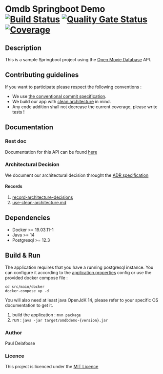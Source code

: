 # Omdb Springboot Demo &emsp; [![Build Status]][travis] [![Quality Gate Status]][sonar] [![Coverage]][sonar]
                       
[Build Status]: https://travis-ci.com/oknozor/omdb-spring-demo.svg?branch=master
[travis]: https://travis-ci.com/oknozor/omdb-spring-demo
[Quality Gate Status]: https://sonarcloud.io/api/project_badges/measure?project=oknozor_omdb-spring-demo&metric=alert_status
[Coverage]: https://sonarcloud.io/api/project_badges/measure?project=oknozor_omdb-spring-demo&metric=coverage
[sonar]: https://sonarcloud.io/dashboard?id=oknozor_omdb-spring-demo

## Description 

This is a sample Springboot project using the [Open Movie Database](http://www.omdbapi.com/) API.

## Contributing guidelines

If you want to participate please respect the following conventions : 
- We use [the conventional commit specification](https://www.conventionalcommits.org/en/v1.0.0/).
- We build our app with [clean architecture](https://blog.cleancoder.com/uncle-bob/2012/08/13/the-clean-architecture.html) in mind. 
- Any code addition shall not decrease the current coverage, please write tests ! 

## Documentation 

### Rest doc

Documentation for this API can be found [here](https://oknozor.github.io/omdb-spring-demo/) 

### Architectural Decision

We document our architectural decision throught the [ADR specification](https://adr.github.io/)

#### Records
1. [record-architecture-decisions](0001-record-architecture-decisions.md)
1. [use-clean-architecture.md](0002-use-clean-architecture.md)

## Dependencies 

- Docker >= 19.03.11-1
- Java >= 14
- Postgresql >= 12.3

## Build & Run

The application requires that you have a running postgresql instance. 
You can configure it according to the [application.properties](src/main/resources/application.properties) config
or use the provided docker compose file : 

```$bash
cd src/main/docker
docker-compose up -d
```

You will also need at least java OpenJdK 14, please refer to your specific OS documentation to get it. 

1. build the application : `mvn package`
2. run : `java -jar target/omdbdemo-{version}.jar`
 
### Author 
   
Paul Delafosse

### Licence

This project is licenced under the [MIT Licence](LICENCE)
